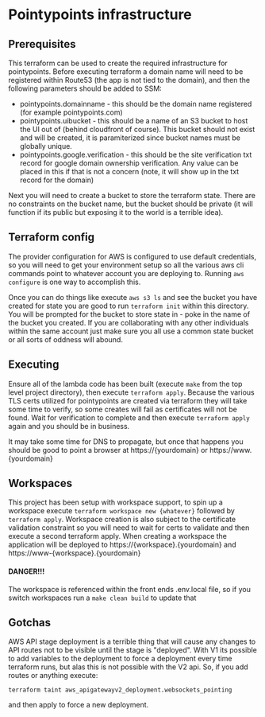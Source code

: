 # Pointypoints infrastructure

## Prerequisites

This terraform can be used to create the required infrastructure for pointypoints. Before executing terraform a domain name will need to be registered within Route53 (the app is not tied to the domain), and then the following parameters should be added to SSM:

* pointypoints.domainname - this should be the domain name registered (for example pointypoints.com)
* pointypoints.uibucket - this should be a name of an S3 bucket to host the UI out of (behind cloudfront of course). This bucket should not exist and will be created, it is paramiterized since bucket names must be globally unique.
* pointypoints.google.verification - this should be the site verification txt record for google domain ownership verification. Any value can be placed in this if that is not a concern (note, it will show up in the txt record for the domain)

Next you will need to create a bucket to store the terraform state. There are no constraints on the bucket name, but the bucket should be private (it will function if its public but exposing it to the world is a terrible idea).

## Terraform config

The provider configuration for AWS is configured to use default credentials, so you will need to get your environment setup so all the various aws cli commands point to whatever account you are deploying to. Running `aws configure` is one way to accomplish this. 

Once you can do things like execute `aws s3 ls` and see the bucket you have created for state you are good to run `terraform init` within this directory. You will be prompted for the bucket to store state in - poke in the name of the bucket you created. If you are collaborating with any other individuals within the same account just make sure you all use a common state bucket or all sorts of oddness will abound.

## Executing

Ensure all of the lambda code has been built (execute `make` from the top level project directory), then execute `terraform apply`. Because the various TLS certs utilized for pointypoints are created via terraform they will take some time to verify, so some creates will fail as certificates will not be found. Wait for verification to complete and then execute `terraform apply` again and you should be in business.

It may take some time for DNS to propagate, but once that happens you should be good to point a browser at https://{yourdomain} or https://www.{yourdomain}

## Workspaces

This project has been setup with workspace support, to spin up a workspace execute `terraform workspace new {whatever}` followed by `terraform apply`. Workspace creation is also subject to the certificate validation constraint so you will need to wait for certs to validate and then execute a second terraform apply. When creating a workspace the application will be deployed to https://{workspace}.{yourdomain} and https://www-{workspace}.{yourdomain}

#### DANGER!!!

The workspace is referenced within the front ends .env.local file, so if you switch workspaces run a `make clean build` to
update that

## Gotchas

AWS API stage deployment is a terrible thing that will cause any changes to API routes not to be visible until the stage is "deployed". With V1 its possible to add variables to the deployment to force a deployment every time terraform runs, but alas this is not possible with the V2 api. So, if you add routes or anything execute:

`terraform taint aws_apigatewayv2_deployment.websockets_pointing`

and then apply to force a new deployment.